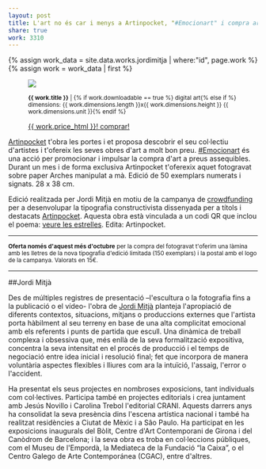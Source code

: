 ```yaml
---
layout: post
title: L'art no és car i menys a Artinpocket, "#Emocionart" i compra art 
share: true
work: 3310
---
```


{% assign work_data = site.data.works.jordimitja | where:"id", page.work %}
{% assign work = work_data | first %}
<figure class="text-center">
	<img src="{{ work.featured_src }}">
	<figcaption>
		<p><small><strong>{{ work.title }}</strong> | {% if work.downloadable == true %} digital art{% else if %} dimensions: {{ work.dimensions.length }}x{{ work.dimensions.height }} {{ work.dimensions.unit }}{% endif %}</small></p>
		<p><a href="{{ work.permalink }}" class="btn btn-primary btn-lg">{{ work.price_html }}! comprar! <i class="fa fa-credit-card"></i></a></p>
	</figcaption>
</figure>

[Artinpocket](http://www.artinpocket.cat/) t'obra les portes i et proposa descobrir el seu col·lectiu d'artistes i t'ofereix les seves obres d'art a molt bon preu. [#Emocionart](http://www.artinpocket.cat/product-category/emocionart/) és una acció per promocionar i impulsar la compra d'art a preus assequibles. Durant un mes i de forma exclusiva Artinpocket t'oferexix aquet fotogravat sobre paper Arches manipulat a mà. Edició de 50 exemplars numerats i signats. 28 x 38 cm.

Edició realitzada per Jordi Mitjà en motiu de la campanya de [crowdfunding](http://www.verkami.com/projects/8133-tipografia-artinpocket-regular) per a desenvolupar la tipografia constructivista dissenyada per a títols i destacats [Artinpocket](http://www.artinpocketregular.com/download/). Aquesta obra està vinculada a un codi QR que inclou el poema: [veure les estrelles](http://www.artinpocketregular.com/general/home/2014/07/19/veure-les-estrelles/). Edita: Artinpocket.

-----------

<p><small><strong>Oferta només d'aquest més d'octubre</strong> per la compra del fotogravat t'oferim una làmina amb les lletres de la nova tipografia d'edició limitada (150 exemplars) i la postal amb el logo de la campanya. Valorats en 15€.</small></p>

-----------

##Jordi Mitjà

Des de múltiples registres de presentació –l'escultura o la fotografia fins a la publicació o el vídeo- l'obra de [Jordi Mitjà](http://www.jordimitja.com/?cat=30) planteja l'apropiació de diferents contextos, situacions, mitjans o produccions externes que l'artista porta hàbilment al seu terreny en base de una alta complicitat emocional amb els referents i punts de partida que escull. Una dinàmica de treball complexa i obsessiva que, més enllà de la seva formalització expositiva, concentra la seva intensitat en el procés de producció i el temps de negociació entre idea inicial i resolució final; fet que incorpora de manera voluntària aspectes flexibles i lliures com ara la intuïció, l'assaig, l'error o l'accident.

Ha presentat els seus projectes en nombroses exposicions, tant individuals com col·lectives. Participa també en projectes editorials i crea juntament amb Jesús Novillo i Carolina Trebol l'editorial CRANI. Aquests darrers anys ha consolidat la seva presència dins l'escena artística nacional i també ha realitzat residències a Ciutat de Mèxic i a Sâo Paulo. Ha participat en les exposicions inaugurals del Bòlit, Centre d'Art Contemporani de Girona i del Canòdrom de Barcelona; i la seva obra es troba en col·leccions públiques, com el Museu de l'Empordà, la Mediateca de la Fundació “la Caixa”, o el Centro Galego de Arte Contemporánea (CGAC), entre d'altres.